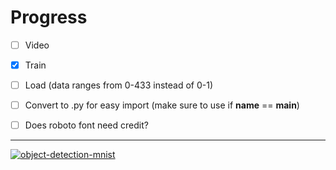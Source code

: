 # Progress
- [ ] Video
- [x] Train
- [ ] Load (data ranges from 0-433 instead of 0-1)
- [ ] Convert to .py for easy import (make sure to use if __name__ == __main__)
- [ ] Does roboto font need credit?


---

[![object-detection-mnist](https://img.shields.io/badge/starting_point-by_adityassrana-lime?style=plastic)](https://github.com/adityassrana/object-detection-mnist)
